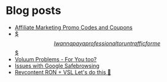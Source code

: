# Blog posts
<!-- BLOG-POST-LIST:START -->
- [Affiliate Marketing Promo Codes and Coupons](https://afflift.com/f/threads/affiliate-marketing-promo-codes-and-coupons.587/)
- [$$$ I wanna pay a professional to run traffic for me $$$](https://afflift.com/f/threads/i-wanna-pay-a-professional-to-run-traffic-for-me.10132/)
- [Voluum Problems - For You too?](https://afflift.com/f/threads/voluum-problems-for-you-too.10124/)
- [Issues with Google Safebrowsing](https://afflift.com/f/threads/issues-with-google-safebrowsing.10136/)
- [Revcontent RON + VSL Let&#39;s do this 🚀](https://afflift.com/f/threads/revcontent-ron-vsl-lets-do-this-%F0%9F%9A%80.9662/)
<!-- BLOG-POST-LIST:END -->
